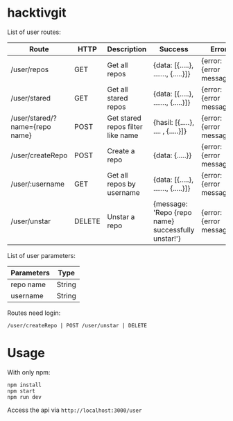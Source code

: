 # hacktivgit

List of user routes:

Route | HTTP | Description | Success | Error
------------ | ------------- | ------------- | ------------- | -------------
/user/repos | GET | Get all repos | {data: [{.....}, ......., {.....}]} | {error: {error message}}
/user/stared | GET | Get all stared repos | {data: [{.....}, ......., {.....}]} | {error: {error message}}
/user/stared/?name={repo name} | POST | Get stared repos filter like name | {hasil: [{.....}, .... , {.....}]} | {error: {error message}}
/user/createRepo | POST | Create a repo | {data: {.....}} | {error: {error message}}
/user/:username | GET | Get all repos by username | {data: [{.....}, ......., {.....}]} | {error: {error message}}
/user/unstar | DELETE | Unstar a repo | {message: 'Repo {repo name} successfully unstar!'} | {error: {error message}}

List of user parameters:

Parameters | Type 
------------ | -------------
repo name | String
username | String

Routes need login:

`
/user/createRepo | POST
/user/unstar | DELETE
`

# Usage

With only npm:
```
npm install
npm start
npm run dev
```

Access the api via `http://localhost:3000/user` 